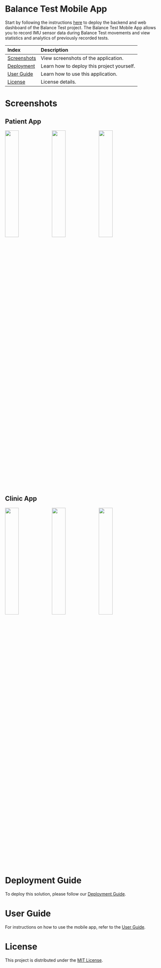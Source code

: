 # Balance Test Mobile App
Start by following the instructions [here](https://github.com/UBC-CIC/balance-test-dashboard/blob/main/docs/DeploymentGuide.md) to deploy the backend and web dashboard of the Balance Test project. The Balance Test Mobile App allows you to record IMU sensor data during Balance Test movements and view statistics and analytics of previously recorded tests. 

|Index| Description|
|:----------------|:-----------|
| [Screenshots](#demo)         |     View screenshots of the application.    |
| [Deployment](#deployment-guide)         |    Learn how to deploy this project yourself. |
| [User Guide](#user-guide)         |    Learn how to use this application. |
| [License](#license)      |     License details.     |


# Screenshots

## Patient App
<p float="left">
  <img src="../assets/clinic_past_tests_page.png" width="30%"/>
  <img src="../assets/clinic_past_tests_page.png" width="30%"/>
  <img src="../assets/clinic_past_tests_page.png" width="30%"/>
</p>

## Clinic App
<p float="left">
  <img src="../assets/clinic_past_tests_page.png" width="30%"/>
  <img src="../assets/clinic_new_test_page.png" width="30%"/>
  <img src="../assets/clinic_analytics_page.png" width="30%"/>
</p>


# Deployment Guide

To deploy this solution, please follow our [Deployment Guide](docs/DeploymentGuide.md).

# User Guide

For instructions on how to use the mobile app, refer to the [User Guide](docs/UserGuide.md).


# License

This project is distributed under the [MIT License](./LICENSE).
